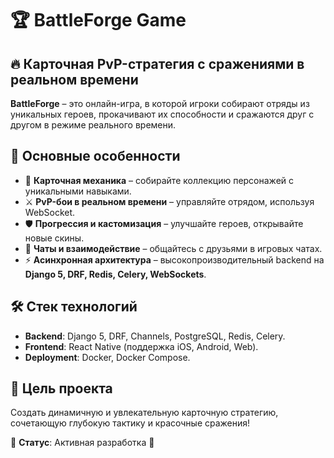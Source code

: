 # 🏆 BattleForge Game  

## 🔥 Карточная PvP-стратегия с сражениями в реальном времени  

**BattleForge** – это онлайн-игра, в которой игроки собирают отряды из уникальных героев, прокачивают их способности и сражаются друг с другом в режиме реального времени.  

## 🚀 Основные особенности  
- 🎴 **Карточная механика** – собирайте коллекцию персонажей с уникальными навыками.  
- ⚔️ **PvP-бои в реальном времени** – управляйте отрядом, используя WebSocket.  
- 🛡 **Прогрессия и кастомизация** – улучшайте героев, открывайте новые скины.  
- 💬 **Чаты и взаимодействие** – общайтесь с друзьями в игровых чатах.  
- ⚡ **Асинхронная архитектура** – высокопроизводительный backend на **Django 5, DRF, Redis, Celery, WebSockets**.  

## 🛠 Стек технологий  
- **Backend**: Django 5, DRF, Channels, PostgreSQL, Redis, Celery.  
- **Frontend**: React Native (поддержка iOS, Android, Web).  
- **Deployment**: Docker, Docker Compose.  

## 🎯 Цель проекта  
Создать динамичную и увлекательную карточную стратегию, сочетающую глубокую тактику и красочные сражения!  

📌 **Статус**: Активная разработка 🔧  
